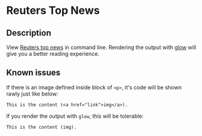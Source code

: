 # Reuters Top News
## Description
View [Reuters top news](https://www.reuters.com/news/archive/newsOne) in command line.
Rendering the output with [glow](https://github.com/charmbracelet/glow) will give you a better reading experience.
## Known issues
If there is an image defined inside block of `<p>`, it's code will be shown rawly just like below:
```
This is the content (<a href="link">img</a>).
```
If you render the output with `glow`, this will be tolerable:
```
This is the content (img).
```
